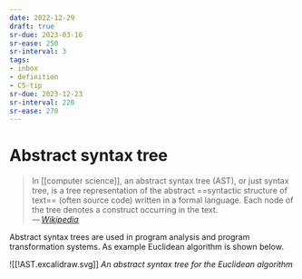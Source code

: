 ```yaml
---
date: 2022-12-29
draft: true
sr-due: 2023-03-16
sr-ease: 250
sr-interval: 3
tags:
- inbox
- definition
- CS-tip
sr-due: 2023-12-23
sr-interval: 220
sr-ease: 270
---
```


# Abstract syntax tree

> In [[computer science]], an abstract syntax tree (AST), or just syntax tree,
> is a tree representation of the abstract ==syntactic structure of text==
> (often source code) written in a formal language. Each node of the tree
> denotes a construct occurring in the text.\
> —&thinsp;<cite>[Wikipedia](https://en.wikipedia.org/wiki/Abstract_syntax_tree)</cite>
<!--SR:!2023-07-20,1,250-->

Abstract syntax trees are used in program analysis and program
transformation systems. As example Euclidean algorithm is shown below.

![[!AST.excalidraw.svg]]
_An abstract syntax tree for the Euclidean algorithm_

